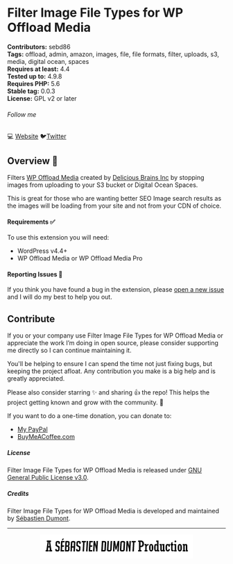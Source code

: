 # Filter Image File Types for WP Offload Media

**Contributors:** sebd86  
**Tags:** offload, admin, amazon, images, file, file formats, filter, uploads, s3, media, digital ocean, spaces  
**Requires at least:** 4.4  
**Tested up to:** 4.9.8  
**Requires PHP:** 5.6  
**Stable tag:** 0.0.3  
**License:** GPL v2 or later  

###### Follow me
💻 [Website](https://sebastiendumont.com) 🐦[Twitter](https://twitter.com/sebd86)

## Overview 🔔

Filters [WP Offload Media](http://t.deliciousbrains.com/SH4q) created by [Delicious Brains Inc](http://t.deliciousbrains.com/SH4q) by stopping images from uploading to your S3 bucket or Digital Ocean Spaces.

This is great for those who are wanting better SEO Image search results as the images will be loading from your site and not from your CDN of choice.

#### Requirements ✅

To use this extension you will need:

* WordPress v4.4+
* WP Offload Media or WP Offload Media Pro

#### Reporting Issues 📝

If you think you have found a bug in the extension, please [open a new issue](https://github.com/seb86/Filter-Image-File-Types-for-WP-Offload-Media/issues/new) and I will do my best to help you out.


## Contribute

If you or your company use Filter Image File Types for WP Offload Media or appreciate the work I’m doing in open source, please consider supporting me directly so I can continue maintaining it.

You'll be helping to ensure I can spend the time not just fixing bugs, but keeping the project afloat. Any contribution you make is a big help and is greatly appreciated.

Please also consider starring ✨ and sharing 👍 the repo! This helps the project getting known and grow with the community. 🙏

If you want to do a one-time donation, you can donate to:
- [My PayPal](https://www.paypal.me/codebreaker)
- [BuyMeACoffee.com](https://www.buymeacoffee.com/sebastien)


##### License

Filter Image File Types for WP Offload Media is released under [GNU General Public License v3.0](http://www.gnu.org/licenses/gpl-3.0.html).


##### Credits

Filter Image File Types for WP Offload Media is developed and maintained by [Sébastien Dumont](https://sebastiendumont.com/about/).

---

<p align="center">
	<img src="https://raw.githubusercontent.com/seb86/my-open-source-readme-template/master/a-sebastien-dumont-production.png" width="353">
</p>
